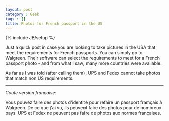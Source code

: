 ```yaml
---
layout: post
category : Geek
tags : []
title: Photos for French passport in the US
---
```

{% include JB/setup %}

Just a quick post in case you are looking to take pictures in the USA that meet
the requirements for French passports. You can simply go to Walgreen. Their
software can select the requirements to meet for a French passport photo - and
from what I saw, many more countries were available.

As far as I was told (after calling them), UPS and Fedex cannot take photos that
match non US requirements.


-----

_Coute version française:_

Vous pouvez faire des photos d'identité pour refaire un passport
framçais à Walgreen. De ce que j'ai vu, ils peuvent faire des photos pour
de nombreux pays. UPS et Fedex ne peuvent pas faire de photos aux normes
françaises.
